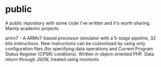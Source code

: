 # public

A public repository with some code I've written and it's worth sharing. Mainly academic projects.


armv7 - A ARMv7-based processor simulator with a 5-stage pipeline, 32 bits instructions. New instructions can be customized by using only configuration files (for specifying data operations and Current Program Status Register (CPSR) conditons). Written in object-oriented PHP. Data return through JSON, treated using mootools.
